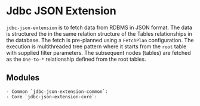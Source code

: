 # Jdbc JSON Extension 
`jdbc-json-extension` is to fetch data from RDBMS in JSON format. The data is structured the in the same relation structure of the Tables relationships in the database. The fetch is pre-planned using a `FetchPlan` configuration. The execution is multithreaded tree pattern where it starts from the `root` table with supplied filter parameters. The subsequent nodes (tables) are fetched as the `One-to-*` relationship defined from the root tables.

## Modules

	- Common `jdbc-json-extension-common`:
	- Core `jdbc-json-extension-core`:
